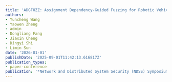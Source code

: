 ```yaml
---
title: 'ADGFUZZ: Assignment Dependency-Guided Fuzzing for Robotic Vehicles'
authors:
- Yuncheng Wang
- Yaowen Zheng
- admin
- Dongliang Fang
- Jiaxin Cheng
- Dingyi Shi
- Limin Sun
date: '2026-01-01'
publishDate: '2025-09-01T11:42:13.616817Z'
publication_types:
- paper-conference
publication: '*Network and Distributed System Security (NDSS) Symposium*'
---
```

